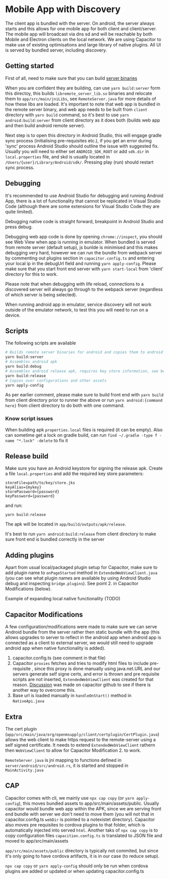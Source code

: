 # Mobile App with Discovery

The client app is bundled with the server. On android, the server always starts and this allows for one mobile app for both client and client/server. The mobile app will broadcast via dns sd and will be reachable by both Mobile and Electron clients on the local network. We are using Capacitor to make use of existing optimisations and large library of native plugins. All UI is served by bundled server, including discovery.

## Getting started

First of all, need to make sure that you can build [server binaries](../../../server/android/README.md)

When you are confident they are building, can use `yarn build:server` form this directoy, this builds `libremote_server_lib.so` binaries and relocate them to `app/src/main/jniLibs`, see `RemoteServer.java` for more details of how these libs are loaded. It's important to note that web app is bundled in the remote server binary, and web app needs to be built from `client` directory with `yarn build` command, so it's best to use `yarn android:build:server` from client directory as it does both (builds web app and then build android remote server).

Next step is to open this directory in Android Studio, this will engage gradle sync process (initialising pre-requisites etc.), if you get an error during 'sync' process Android Studio should outline the issue with suggested fix. Usually you will need to either set `ANDROID_SDK_ROOT` or add `sdk.dir` in `local.properties` file, and skd is usually located in `/Users/{user}/Library/Android/sdk/`. Pressing play (run) should restart sync process.

## Debugging

It's recommended to use Android Studio for debugging and running Android App, there is a lot of functionality that cannot be replicated in Visual Studio Code (although there are some extensions for Visual Studio Code they are quite limited).

Debugging native code is straight forward, breakpoint in Android Studio and press debug. 

Debugging web app code is done by opening `chrome://inspect`, you should see Web View when app is running in emulator. When bundled is served from remote server (default setup), js bunlde is minimised and this makes debugging very hard, however we can run the bundle from webpack server by commenting out plugins section in `capacitor.config.ts` and entering your local ip in the debugUrl field and running `yarn apply-config`. Please make sure that you start front end server with `yarn start-local` from 'client' directory for this to work.

Please note that when debugging with life reload, connections to a discovered server will always go through to the webpack server (regardless of which server is being selected).

When running android app in emulator, service discovery will not work outside of the emulator network, to test this you will need to run on a device.

## Scripts

The following scripts are available 

```bash
# Builds remote server binaries for android and copies them to android package
yarn build:server
# Assembles android apk
yarn build:debug
# Assembles android release apk, requires key store information, see below
yarn build:release
# Copies over configurations and other assets
yarn apply-config
```

As per earlier comment, please make sure to build front end with `yarn build` from client directory prior to runner the above or run `yarn android:{command here}` from client directory to do both with one command. 

### Know script issues

When building apk `properties.local` files is required (it can be empty). Also can sometime get a lock on gradle build, can run `find ~/.gradle -type f -name "*.lock" -delete` to fix it

## Release build

Make sure you have an Android keystore for signing the release apk.
Create a file `local.properties` and add the required key store parameters:

```
storeFile=path/to/key/store.jks
keyAlias={mykey}
storePassword={password}
keyPassword={password}
```

and run:

```
yarn build:release
```

The apk will be located in `app/build/outputs/apk/release`.

It's best to run `yarn android:build:release` from client directory to make sure front end is bundled correctly in the server

## Adding plugins

Apart from usual local/packaged plugin setup for Capacitor, make sure to add plugin name to `onPageStarted` method in `ExtendedWebViewClient.java` (you can see what plugin names are available by using Android Studio debug and inspecting `bridge.plugins`). See point 2. in Capacitor Modifications (below).

Example of expanding local native functionality (TODO)

## Capacitor Modifications

A few configuration/modifications were made to make sure we can serve Android bundle from the server rather then static bundle with the app (this allows upgrades to server to reflect in the android app when android app is connected as a client to external server, we would still need to upgrade android app when native functionality is added).

1. capacitor.config.ts (see comment in that file)
2. Capacitor `proxies` fetches and tries to modify html files to include pre-requisite <scripts>, since this proxy is done manually using java.net.URL and our servers generate self signe certs, and error is thrown and pre requisite scripts are not inserted, `ExtendedWebViewClient` was created for that reason. [Discussion](https://github.com/ionic-team/capacitor/discussions/6166) was made on capacitor github to see if there is another way to overcome this.
3. Base url is loaded manually in `handleOnStart()` method in `NativeApi.java` 

## Extra

The cert plugin (`app/src/main/java/org/openmsupply/client/certplugin/CertPlugin.java`) allows the web client to make https request to the remote-server using a self signed certificate. It needs to extend `ExtendedWebViewClient` rathern then `WebViewClient` to allow for Capacitor Modification 2. to work.

`RemoteServer.java` is jni mapping to functions defined in `server/android/src/android.rs`, it is started and stopped in `MainActivity.java`

## CAP

Capacitor comes with cli, we mainly use `npx cap copy` (or `yarn apply-config`), this moves bundled assets to app/src/main/assets/public. Usually capacitor would bundle web app within the APK, since we are serving front end bundle with server we don't need to move them (you will not that in capacitor.config.ts `webDir` is pointed to a notexistet directory). Capacitor also moves pre requisites to cordova plugins to that folder, which is automatically injected into served `html`. Another taks of `npx cap copy` is to copy configuration files `capacition.config.ts` is translated to JSON file and moved to app/src/main/assets


`app/src/main/assets/public` directory is typically not commited, but since it's only going to have cordova artifacts, it is in our case (to reduce setup). 


`npx cap copy` or `yarn apply-config` should only be run when cordova plugins are added or updated or when updating capacitor.config.ts